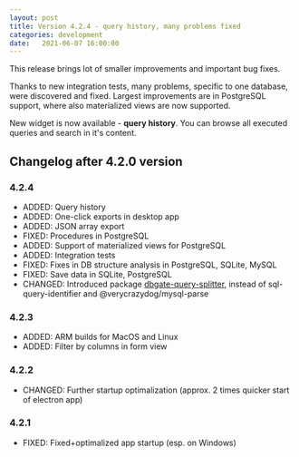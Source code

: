```yaml
---
layout: post
title: Version 4.2.4 - query history, many problems fixed
categories: development
date:   2021-06-07 16:00:00
---
```


This release brings lot of smaller improvements and important bug fixes.

Thanks to new integration tests, many problems, specific to one database, were discovered and fixed. Largest improvements are in PostgreSQL support, where also materialized views are now supported.

New widget is now available - **query history**. You can browse all executed queries and search in it's content.

## Changelog after 4.2.0 version

### 4.2.4
- ADDED: Query history
- ADDED: One-click exports in desktop app
- ADDED: JSON array export
- FIXED: Procedures in PostgreSQL
- ADDED: Support of materialized views for PostgreSQL
- ADDED: Integration tests
- FIXED: Fixes in DB structure analysis in PostgreSQL, SQLite, MySQL
- FIXED: Save data in SQLite, PostgreSQL
- CHANGED: Introduced package [dbgate-query-splitter](https://www.npmjs.com/package/dbgate-query-splitter), instead of sql-query-identifier and @verycrazydog/mysql-parse

### 4.2.3
- ADDED: ARM builds for MacOS and Linux
- ADDED: Filter by columns in form view

### 4.2.2
- CHANGED: Further startup optimalization (approx. 2 times quicker start of electron app)

### 4.2.1
- FIXED: Fixed+optimalized app startup (esp. on Windows)

